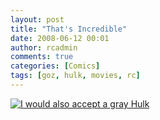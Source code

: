 ```yaml
---
layout: post
title: "That's Incredible"
date: 2008-06-12 00:01
author: rcadmin
comments: true
categories: [Comics]
tags: [goz, hulk, movies, rc]
---
```

<a href="http://bitsmack.com/wp/2008/06/12/thats-incredible/"><img src="http://dl.bitsmack.com/uploads/2008/06/20080612.jpg" title="I would also accept a gray Hulk" /></a>
